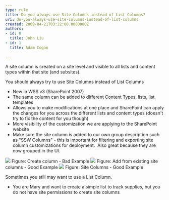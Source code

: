 ```yaml
---
type: rule
title: Do you always use Site Columns instead of List Columns?
uri: do-you-always-use-site-columns-instead-of-list-columns
created: 2009-04-21T03:22:00.0000000Z
authors:
- id: 8
  title: John Liu
- id: 1
  title: Adam Cogan

---
```



A site column is created on a site level and visible to all lists and content types within that site (and subsites).

You should always try to use Site Columns instead of List Columns

- New in WSS v3 (SharePoint 2007)
- The same column can be added to different Content Types, lists, list templates
- Allows you to make modifications at one place and SharePoint can apply the changes for you across the different lists and content types (doesn't try to fix the content for you though)
- More visibility of the customization we are applying to the SharePoint website
- Make sure the site column is added to our own group description such as "SSW Columns" - this is important for filtering and exporting site column customizations for deployment.  Also great because they are now grouped in the UI.

![](/Standards/SoftwareDevelopment/RulesToBetterSharePoint/PublishingImages/ListColumn.png) Figure: Create column - Bad Example ![](/Standards/SoftwareDevelopment/RulesToBetterSharePoint/PublishingImages/SiteColumn.png) Figure: Add from existing site columns - Good Example ![](/Standards/SoftwareDevelopment/RulesToBetterSharePoint/PublishingImages/SSWColumns_small.jpg) Figure: Site Columns - Good Example 




Sometimes you still may want to use a List Column.

- You are Mary and want to create a simple list to track supplies, but you do not have site permissions to create site columns


